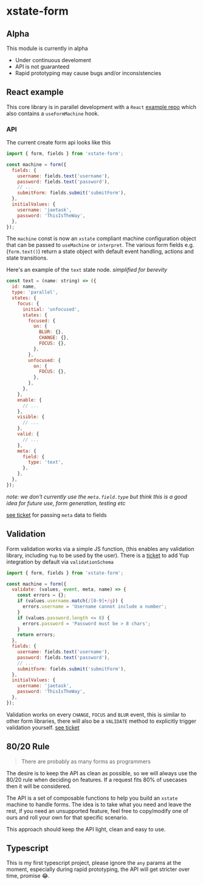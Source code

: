 # xstate-form

## Alpha

This module is currently in alpha

- Under continuous develoment
- API is not guaranteed
- Rapid prototyping may cause bugs and/or inconsistencies

## React example

This core library is in parallel development with a `React` [example repo](https://github.com/jaetask/example-forms) which also contains a `useFormMachine` hook.

### API

The current create form api looks like this

```js
import { form, fields } from 'xstate-form';

const machine = form({
  fields: {
    username: fields.text('username'),
    password: fields.text('password'),
    // ...
    submitForm: fields.submit('submitForm'),
  },
  initialValues: {
    username: 'jaetask',
    password: 'ThisIsTheWay',
  },
});
```

The `machine` const is now an `xstate` compliant machine configuration object that can be passed to `useMachine` or `interpret`. The various form fields e.g. (`form.text()`) return a state object with default event handling, actions and state transitions.

Here's an example of the `text` state node.
_simplified for berevity_

```js
const text = (name: string) => ({
  id: name,
  type: 'parallel',
  states: {
    focus: {
      initial: 'unfocused',
      states: {
        focused: {
          on: {
            BLUR: {},
            CHANGE: {},
            FOCUS: {},
          },
        },
        unfocused: {
          on: {
            FOCUS: {},
          },
        },
      },
    },
    enable: {
      // ...
    },
    visible: {
      // ...
    },
    valid: {
      // ...
    },
    meta: {
      field: {
        type: 'text',
      },
    },
  },
});
```

_note: we don't currently use the `meta.field.type` but think this is a good idea for future use, form generation, testing etc_

[see ticket](https://github.com/jaetask/xstate-form/projects/1#card-52969608) for passing `meta` data to fields

## Validation

Form validation works via a simple JS function, (this enables any validation library, including `Yup` to be used by the user). There is a [ticket](https://github.com/jaetask/xstate-form/projects/1#card-52968847) to add Yup integration by default via `validationSchema`

```js
import { form, fields } from 'xstate-form';

const machine = form({
  validate: (values, event, meta, name) => {
    const errors = {};
    if (values.username.match(/[0-9]+/g)) {
      errors.username = 'Username cannot include a number';
    }
    if (values.password.length <= 8) {
      errors.password = 'Password must be > 8 chars';
    }
    return errors;
  },
  fields: {
    username: fields.text('username'),
    password: fields.text('password'),
    // ...
    submitForm: fields.submit('submitForm'),
  },
  initialValues: {
    username: 'jaetask',
    password: 'ThisIsTheWay',
  },
});
```

Validation works on every `CHANGE`, `FOCUS` and `BLUR` event, this is similar to other form libraries, there will also be a `VALIDATE` method to explicitly trigger validation yourself. [see ticket](https://github.com/jaetask/xstate-form/projects/1#card-52969369)

## 80/20 Rule

> There are probably as many forms as programmers

The desire is to keep the API as clean as possible, so we will always use the 80/20 rule when deciding on features. If a request fits 80% of usecases then it will be considered.

The API is a set of composable functions to help you build an `xstate` machine to handle forms. The idea is to take what you need and leave the rest, if you need an unsupported feature, feel free to copy/modify one of ours and roll your own for that specific scenario.

This approach should keep the API light, clean and easy to use.

## Typescript

This is my first typescript project, please ignore the `any` params at the moment, especially during rapid prototyping, the API will get stricter over time, promise 😂.
